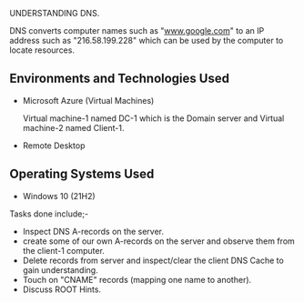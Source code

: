 UNDERSTANDING DNS.

DNS converts computer names such as "www.google.com" to an IP address such as "216.58.199.228" which can be used by the computer to locate resources.

<h2>Environments and Technologies Used</h2>

- Microsoft Azure (Virtual Machines)

  Virtual machine-1 named DC-1 which is the Domain server and Virtual machine-2 named Client-1. 
- Remote Desktop

<h2>Operating Systems Used </h2>

- Windows 10</b> (21H2)

Tasks done include;-
- Inspect DNS A-records on the server.
- create some of our own A-records on the server and observe them from the client-1 computer.
- Delete records from server and inspect/clear the client DNS Cache to gain understanding.
- Touch on "CNAME" records (mapping one name to another).
- Discuss ROOT Hints.
